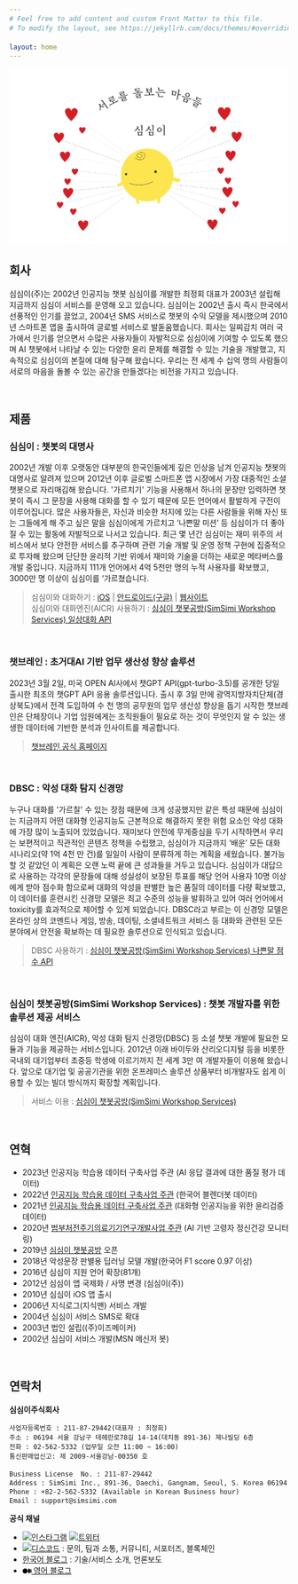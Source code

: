 ```yaml
---
# Feel free to add content and custom Front Matter to this file.
# To modify the layout, see https://jekyllrb.com/docs/themes/#overriding-theme-defaults

layout: home
---
```

<img src="/images/mindscaringeachother.png"  width="600">

## **회사**

심심이(주)는 2002년 인공지능 챗봇 심심이를 개발한 최정회 대표가 2003년 설립해 지금까지 심심이 서비스를 운영해 오고 있습니다. 심심이는 2002년 출시 즉시 한국에서 선풍적인 인기를 끌었고, 2004년 SMS 서비스로 챗봇의 수익 모델을 제시했으며 2010년 스마트폰 앱을 출시하여 글로벌 서비스로 발돋움했습니다. 회사는 일찌감치 여러 국가에서 인기를 얻으면서 수많은 사용자들이 자발적으로 심심이에 기여할 수 있도록 했으며 AI 챗봇에서 나타날 수 있는 다양한 윤리 문제를 해결할 수 있는 기술을 개발했고, 지속적으로 심심이의 본질에 대해 탐구해 왔습니다. 우리는 전 세계 수 십억 명의 사람들이 서로의 마음을 돌볼 수 있는 공간을 만들겠다는 비전을 가지고 있습니다.  

<span style="color:white">.</span>

## **제품**

### **심심이** : 챗봇의 대명사

2002년 개발 이후 오랫동안 대부분의 한국인들에게 깊은 인상을 남겨 인공지능 챗봇의 대명사로 알려져 있으며 2012년 이후 글로벌 스마트폰 앱 시장에서 가장 대중적인 소셜챗봇으로 자리매김해 왔습니다. '가르치기' 기능을 사용해서 하나의 문장만 입력하면 챗봇이 즉시 그 문장을 사용해 대화를 할 수 있기 때문에 모든 언어에서 활발하게 구전이 이루어집니다. 많은 사용자들은, 자신과 비슷한 처지에 있는 다른 사람들을 위해 자신 또는 그들에게 해 주고 싶은 말을 심심이에게 가르치고 ‘나쁜말 미션’ 등 심심이가 더 좋아질 수 있는 활동에 자발적으로 나서고 있습니다. 최근 몇 년간 심심이는 재미 위주의 서비스에서 보다 안전한 서비스를 추구하며 관련 기술 개발 및 운영 정책 구현에 집중적으로 투자해 왔으며 단단한 윤리적 기반 위에서 재미와 기술을 더하는 새로운 메타버스를 개발 중입니다. 지금까지 111개 언어에서 4억 5천만 명의 누적 사용자를 확보했고, 3000만 명 이상이 심심이를 ‘가르쳤습니다.
> 심심이와 대화하기 :  [iOS](https://apps.apple.com/app/simsimi/id375239755) | [안드로이드(구글)](https://play.google.com/store/apps/details?id=com.ismaker.android.simsimi) | [웹사이트](http://www.simsimi.com)  
> 심심이와 대화엔진(AICR) 사용하기 :  [심심이 챗봇공방(SimSimi Workshop Services) 일상대화 API](https://workshop.simsimi.com/document#%EC%9D%BC%EC%83%81%EB%8C%80%ED%99%94%20API)
  
<span style="color:white">.</span>
### **챗브레인** : 초거대AI 기반 업무 생산성 향상 솔루션

2023년 3월 2일, 미국 OPEN AI사에서 챗GPT API(gpt-turbo-3.5)를 공개한 당일 출시한 최초의 챗GPT API 응용 솔루션입니다. 출시 후 3일 만에 광역지방자치단체(경상북도)에서 전격 도입하여 수 천 명의 공무원의 업무 생산성 향상을 돕기 시작한 챗브레인은 단체장이나 기업 임원에게는 조직원들이 필요로 하는 것이 무엇인지 알 수 있는 생생한 데이터에 기반한 분석과 인사이트를 제공합니다.
> [챗브레인 공식 홈페이지](https://chatbrain.kr)

  
<span style="color:white">.</span>
### **DBSC** : 악성 대화 탐지 신경망

누구나 대화를 '가르칠' 수 있는 장점 때문에 크게 성공했지만 같은 특성 때문에 심심이는 지금까지 어떤 대화형 인공지능도 근본적으로 해결하지 못한 위험 요소인 악성 대화에 가장 많이 노출되어 있었습니다. 재미보다 안전에 무게중심을 두기 시작하면서 우리는 보편적이고 직관적인 콘텐츠 정책을 수립했고, 심심이가 지금까지 ‘배운’ 모든 대화 시나리오(약 1억 4천 만 건)를 일일이 사람이 분류하게 하는 계획을 세웠습니다. 불가능할 것 같았던 이 계획은 오랜 노력 끝에 큰 성과들을 거두고 있습니다. 심심이가 대답으로 사용하는 각각의 문장들에 대해 성실성이 보장된 투표를 해당 언어 사용자 10명 이상에게 받아 점수화 함으로써 대화의 악성을 판별한 높은 품질의 데이터를 다량 확보했고, 이 데이터를 훈련시킨 신경망 모델은 최고 수준의 성능을 발휘하고 있어 여러 언어에서 toxicity를 효과적으로 제어할 수 있게 되었습니다. DBSC라고 부르는 이 신경망 모델은 온라인 상의 코멘트나 게임, 방송, 데이팅, 소셜네트워크 서비스 등 대화와 관련된 모든 분야에서 안전을 확보하는 데 필요한 솔루션으로 인식되고 있습니다.
> DBSC 사용하기 :  [심심이 챗봇공방(SimSimi Workshop Services) 나쁜말 점수 API](https://workshop.simsimi.com/document#%EB%82%98%EC%81%9C%EB%A7%90%EC%A0%90%EC%88%98%20API)
  
<span style="color:white">.</span>
### **심심이 챗봇공방(SimSimi Workshop Services)** : 챗봇 개발자를 위한 솔루션 제공 서비스

심심이 대화 엔진(AICR), 악성 대화 탐지 신경망(DBSC) 등 소셜 챗봇 개발에 필요한 모듈과 기능을 제공하는 서비스입니다. 2012년 이래 바이두와 산리오디지털 등을 비롯한 국내외 대기업부터 초중등 학생에 이르기까지 전 세계 3만 여 개발자들이 이용해 왔습니다. 앞으로 대기업 및 공공기관을 위한 온프레미스 솔루션 상품부터 비개발자도 쉽게 이용할 수 있는 빌더 방식까지 확장할 계획입니다.
> 서비스 이용 : [심심이 챗봇공방(SimSimi Workshop Services)](https://workshop.simsimi.com)
  
<span style="color:white">.</span>
## **연혁**

- 2023년 인공지능 학습용 데이터 구축사업 주관 (AI 응답 결과에 대한 품질 평가 데이터)
- 2022년 [인공지능 학습용 데이터 구축사업 주관](https://search.naver.com/search.naver?where=news&sm=tab_jum&query=%EC%8B%AC%EC%8B%AC%EC%9D%B4+%ED%95%9C%EA%B5%AD%EC%96%B4+%EB%B8%94%EB%A0%8C%EB%8D%94%EB%B4%87+%EB%8D%B0%EC%9D%B4%ED%84%B0) (한국어 블렌더봇 데이터)
- 2021년 [인공지능 학습용 데이터 구축사업 주관](https://search.naver.com/search.naver?where=news&sm=tab_tnw&query=%EC%8B%AC%EC%8B%AC%EC%9D%B4&sort=0&photo=0&field=0&pd=0&ds=&de=&mynews=0&office_type=0&office_section_code=0&news_office_checked=&related=1&docid=53510000084283&nso=so:r,p:all,a:all) (대화형 인공지능을 위한 윤리검증 데이터)
- 2020년 [범부처전주기의료기기연구개발사업 주관](https://www.bosa.co.kr/news/articleView.html?idxno=2136971) (AI 기반 고령자 정신건강 모니터링)
- 2019년 [심심이 챗봇공방](https://workshop.simsimi.com/) 오픈
- 2018년 악성문장 판별용 딥러닝 모델 개발(한국어 F1 score 0.97 이상)
- 2016년 심심이 지원 언어 확장(81개)
- 2012년 심심이 앱 국제화 / 사명 변경 (심심이(주))
- 2010년 심심이 iOS 앱 출시
- 2006년 지식로그(지식맨) 서비스 개발
- 2004년 심심이 서비스 SMS로 확대
- 2003년 법인 설립((주)이즈메이커)
- 2002년 심심이 서비스 개발(MSN 메신저 봇)
  
<span style="color:white">.</span>
## **연락처**

**심심이주식회사**  

    사업자등록번호 : 211-87-29442(대표자 : 최정회)  
    주소 : 06194 서울 강남구 테헤란로78길 14-14(대치동 891-36) 제나빌딩 6층  
    전화 : 02-562-5332 (업무일 오전 11:00 ~ 16:00)  
    통신판매업신고: 제 2009-서울강남-00350 호  

    Business License  No. : 211-87-29442  
    Address : SimSimi Inc., 891-36, Daechi, Gangnam, Seoul, S. Korea 06194  
    Phone : +82-2-562-5332 (Available in Korean Business hour)  
    Email : support@simsimi.com

**공식 채널**   
- [<img src="https://upload.wikimedia.org/wikipedia/commons/thumb/a/a5/Instagram_icon.png/2048px-Instagram_icon.png" width="16">인스타그램](https://www.instagram.com/hey_simsimi/) [<img src="https://upload.wikimedia.org/wikipedia/commons/thumb/4/4f/Twitter-logo.svg/2491px-Twitter-logo.svg.png" width="16">트위터](https://www.twitter.com/hey_simsimi)
- [<img src="https://upload.wikimedia.org/wikipedia/en/thumb/9/98/Discord_logo.svg/2880px-Discord_logo.svg.png" height="16">디스코드](https://discord.gg/Yw3NMFpA2D) : 문의, 팀과 소통, 커뮤니티, 서포터즈, 블록체인
- [한국어 블로그](https://blog.naver.com/simsimi_kr) : 기술/서비스 소개, 언론보도
- [<svg width="16" heigth="16" viewBox="0 0 1043.63 592.71" class="bj bk"><g data-name="Layer 2"><g data-name="Layer 1"><path d="M588.67 296.36c0 163.67-131.78 296.35-294.33 296.35S0 460 0 296.36 131.78 0 294.34 0s294.33 132.69 294.33 296.36M911.56 296.36c0 154.06-65.89 279-147.17 279s-147.17-124.94-147.17-279 65.88-279 147.16-279 147.17 124.9 147.17 279M1043.63 296.36c0 138-23.17 249.94-51.76 249.94s-51.75-111.91-51.75-249.94 23.17-249.94 51.75-249.94 51.76 111.9 51.76 249.94"></path></g></g></svg> 영어 블로그](https://medium.com/@simsimiofficial)
